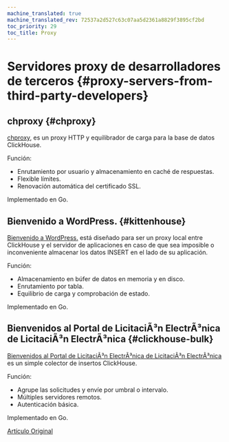 ```yaml
---
machine_translated: true
machine_translated_rev: 72537a2d527c63c07aa5d2361a8829f3895cf2bd
toc_priority: 29
toc_title: Proxy
---
```


# Servidores proxy de desarrolladores de terceros {#proxy-servers-from-third-party-developers}

## chproxy {#chproxy}

[chproxy](https://github.com/Vertamedia/chproxy), es un proxy HTTP y equilibrador de carga para la base de datos ClickHouse.

Función:

-   Enrutamiento por usuario y almacenamiento en caché de respuestas.
-   Flexible límites.
-   Renovación automática del certificado SSL.

Implementado en Go.

## Bienvenido a WordPress. {#kittenhouse}

[Bienvenido a WordPress.](https://github.com/VKCOM/kittenhouse) está diseñado para ser un proxy local entre ClickHouse y el servidor de aplicaciones en caso de que sea imposible o inconveniente almacenar los datos INSERT en el lado de su aplicación.

Función:

-   Almacenamiento en búfer de datos en memoria y en disco.
-   Enrutamiento por tabla.
-   Equilibrio de carga y comprobación de estado.

Implementado en Go.

## Bienvenidos al Portal de LicitaciÃ³n ElectrÃ³nica de LicitaciÃ³n ElectrÃ³nica {#clickhouse-bulk}

[Bienvenidos al Portal de LicitaciÃ³n ElectrÃ³nica de LicitaciÃ³n ElectrÃ³nica](https://github.com/nikepan/clickhouse-bulk) es un simple colector de insertos ClickHouse.

Función:

-   Agrupe las solicitudes y envíe por umbral o intervalo.
-   Múltiples servidores remotos.
-   Autenticación básica.

Implementado en Go.

[Artículo Original](https://clickhouse.tech/docs/en/interfaces/third-party/proxy/) <!--hide-->
